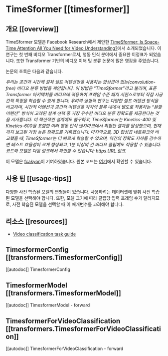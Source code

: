 <!--Copyright 2022 The HuggingFace Team. All rights reserved.

Licensed under the Apache License, Version 2.0 (the "License"); you may not use this file except in compliance with
the License. You may obtain a copy of the License at

http://www.apache.org/licenses/LICENSE-2.0

Unless required by applicable law or agreed to in writing, software distributed under the License is distributed on
an "AS IS" BASIS, WITHOUT WARRANTIES OR CONDITIONS OF ANY KIND, either express or implied. See the License for the
specific language governing permissions and limitations under the License.

⚠️ Note that this file is in Markdown but contain specific syntax for our doc-builder (similar to MDX) that may not be
rendered properly in your Markdown viewer.

-->

# TimeSformer [[timesformer]]

## 개요 [[overview]]

TimeSformer 모델은 Facebook Research에서 제안한 [TimeSformer: Is Space-Time Attention All You Need for Video Understanding?](https://huggingface.co/papers/2102.05095)에서 소개되었습니다. 이 연구는 첫 번째 비디오 Transformer로서, 행동 인식 분야에서 중요한 이정표가 되었습니다. 또한 Transformer 기반의 비디오 이해 및 분류 논문에 많은 영감을 주었습니다.

논문의 초록은 다음과 같습니다. 

*우리는 공간과 시간에 걸쳐 셀프 어텐션만을 사용하는 합성곱이 없는(convolution-free) 비디오 분류 방법을 제안합니다. 이 방법은 “TimeSformer”라고 불리며, 표준 Transformer 아키텍처를 비디오에 적용하여 프레임 수준 패치 시퀀스로부터 직접 시공간적 특징을 학습할 수 있게 합니다. 우리의 실험적 연구는 다양한 셀프 어텐션 방식을 비교하며, 시간적 어텐션과 공간적 어텐션을 각각의 블록 내에서 별도로 적용하는 “분할 어텐션” 방식이 고려된 설계 선택 중 가장 우수한 비디오 분류 정확도를 제공한다는 것을 시사합니다. 이 혁신적인 설계에도 불구하고, TimeSformer는 Kinetics-400 및 Kinetics-600을 포함한 여러 행동 인식 벤치마크에서 최첨단 결과를 달성했으며, 현재까지 보고된 가장 높은 정확도를 기록했습니다. 마지막으로, 3D 합성곱 네트워크와 비교했을 때, TimeSformer는 더 빠르게 학습할 수 있으며, 약간의 정확도 저하를 감수하면 테스트 효율성이 크게 향상되고, 1분 이상의 긴 비디오 클립에도 적용할 수 있습니다. 코드와 모델은 다음 링크에서 확인할 수 있습니다: [https URL 링크](https://github.com/facebookresearch/TimeSformer).*

이 모델은 [fcakyon](https://huggingface.co/fcakyon)이 기여하였습니다.
원본 코드는 [여기](https://github.com/facebookresearch/TimeSformer)에서 확인할 수 있습니다.

## 사용 팁 [[usage-tips]]

다양한 사전 학습된 모델의 변형들이 있습니다. 사용하려는 데이터셋에 맞춰 사전 학습된 모델을 선택해야 합니다. 또한, 모델 크기에 따라 클립당 입력 프레임 수가 달라지므로, 사전 학습된 모델을 선택할 때 이 매개변수를 고려해야 합니다.


## 리소스 [[resources]]

- [Video classification task guide](../tasks/video_classification)

## TimesformerConfig [[transformers.TimesformerConfig]]

[[autodoc]] TimesformerConfig

## TimesformerModel [[transformers.TimesformerModel]]

[[autodoc]] TimesformerModel
    - forward

## TimesformerForVideoClassification [[transformers.TimesformerForVideoClassification]]

[[autodoc]] TimesformerForVideoClassification
    - forward
